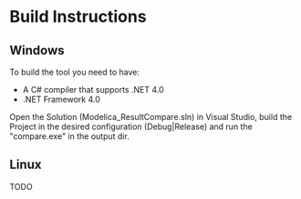 # Build Instructions
## Windows
To build the tool you need to have:
 * A C# compiler that supports .NET 4.0
 * .NET Framework 4.0
 
Open the Solution (Modelica_ResultCompare.sln) in Visual Studio,
build the Project in the desired configuration (Debug|Release)
and run the "compare.exe" in the output dir.

## Linux

TODO
